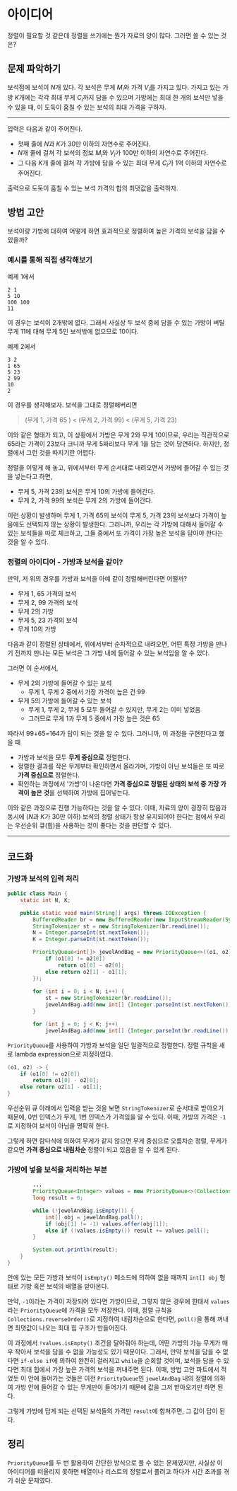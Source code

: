 # 아이디어
정렬이 필요할 것 같은데 정렬을 쓰기에는 뭔가 자료의 양이 많다. 그러면 쓸 수 있는 것은?

## 문제 파악하기
보석점에 보석이 $N$개 있다. 각 보석은 무게 $M_i$와 가격 $V_i$를 가지고 있다. 가지고 있는 가방 $K$개에는 각각 최대 무게  $C_i$까지 담을 수 있으며 가방에는 최대 한 개의 보석만 넣을 수 있을 때, 이 도둑이 훔칠 수 있는 보석의 최대 가격을 구하자.

---

입력은 다음과 같이 주어진다.
- 첫째 줄에 $N$과 $K$가 30만 이하의 자연수로 주어진다.
- $N$개 줄에 걸쳐 각 보석의 정보 $M_i$와 $V_i$가 100만 이하의 자연수로 주어진다.
- 그 다음 $K$개 줄에 걸쳐 각 가방에 담을 수 있는 최대 무게 $C_i$가 1억 이하의 자연수로 주어진다.

출력으로 도둑이 훔칠 수 있는 보석 가격의 합의 최댓값을 출력하자.

## 방법 고안
보석이랑 가방에 대하여 어떻게 하면 효과적으로 정렬하여 높은 가격의 보석을 담을 수 있을까?

### 예시를 통해 직접 생각해보기
예제 1에서
```
2 1
5 10
100 100
11
```
이 경우는 보석이 2개밖에 없다. 그래서 사실상 두 보석 중에 담을 수 있는 가방이 버틸 무게 11에 대해 무게 5인 보석밖에 없으므로 10이다.

예제 2에서
```
3 2
1 65
5 23
2 99
10
2
```
이 경우를 생각해보자. 보석을 그대로 정렬해버리면
> (무게 1, 가격 65 ) < (무게 2, 가격 99) < (무게 5, 가격 23)

이와 같은 형태가 되고, 이 상황에서 가방은 무게 2와 무게 10이므로, 우리는 직관적으로 65라는 가격이 23보다 크니까 무게 5짜리보다 무게 1을 담는 것이 당연하다. 하지만, 정렬에서 그런 것을 따지기란 어렵다.

정렬을 이렇게 해 놓고, 위에서부터 무게 순서대로 내려오면서 가방에 들어갈 수 있는 것을 넣는다고 하면,
- 무게 5, 가격 23의 보석은 무게 10의 가방에 들어간다.
- 무게 2, 가격 99의 보석은 무게 2의 가방에 들어간다.

이런 상황이 발생하며 무게 1, 가격 65의 보석이 무게 5, 가격 23의 보석보다 가격이 높음에도 선택되지 않는 상황이 발생한다. 그러니까, 우리는 각 가방에 대해서 들어갈 수 있는 보석들을 따로 체크하고, 그들 중에서 또 가격이 가장 높은 보석을 담아야 한다는 것을 알 수 있다.


### 정렬의 아이디어 - 가방과 보석을 같이?
만약, 저 위의 경우를 가방과 보석을 아예 같이 정렬해버린다면 어떨까?

- 무게 1, 65 가격의 보석
- 무게 2, 99 가격의 보석
- 무게 2의 가방
- 무게 5, 23 가격의 보석
- 무게 10의 가방

다음과 같이 정렬된 상태에서, 위에서부터 순차적으로 내려오면, 어떤 특정 가방을 만나기 전까지 만나는 모든 보석은 그 가방 내에 들어갈 수 있는 보석임을 알 수 있다.

그러면 이 순서에서,
- 무게 2의 가방에 들어갈 수 있는 보석
  - 무게 1, 무게 2 중에서 가장 가격이 높은 건 99
- 무게 5의 가방에 들어갈 수 있는 보석
  - 무게 1, 무게 2, 무게 5 모두 들어갈 수 있지만, 무게 2는 이미 넣었음
  - 그러므로 무게 1과 무게 5 중에서 가장 높은 것은 65

따라서 99+65=164가 답이 되는 것을 알 수 있다. 그러니까, 이 과정을 구현한다고 했을 때

- 가방과 보석을 모두 **무게 중심으로** 정렬한다.
- 정렬한 결과를 작은 무게부터 확인하면서 올라가며, 가방이 아닌 보석들은 또 따로 **가격 중심으로** 정렬한다.
- 확인하는 과정에서 '가방'이 나온다면 **가격 중심으로 정렬된 상태의 보석 중 가장 가격이 높은 것**&ZeroWidthSpace;을 선택하여 가방에 집어넣는다.

이와 같은 과정으로 진행 가능하다는 것을 알 수 있다. 이때, 자료의 양이 굉장히 많음과 동시에 ($N$과 $K$가 30만 이하) 보석의 정렬 상태가 항상 유지되어야 한다는 점에서 우리는 우선순위 큐(힙)을 사용하는 것이 좋다는 것을 판단할 수 있다.

---

## 코드화
### 가방과 보석의 입력 처리
```java
public class Main {
    static int N, K;

    public static void main(String[] args) throws IOException {
        BufferedReader br = new BufferedReader(new InputStreamReader(System.in));
        StringTokenizer st = new StringTokenizer(br.readLine());
        N = Integer.parseInt(st.nextToken());
        K = Integer.parseInt(st.nextToken());

        PriorityQueue<int[]> jewelAndBag = new PriorityQueue<>((o1, o2) -> {
            if (o1[0] != o2[0])
                return o1[0] - o2[0];
            else return o2[1] - o1[1];
        });
        
        for (int i = 0; i < N; i++) {
            st = new StringTokenizer(br.readLine());
            jewelAndBag.add(new int[] {Integer.parseInt(st.nextToken()), Integer.parseInt(st.nextToken())});
        }

        for (int j = 0; j < K; j++)
            jewelAndBag.add(new int[] {Integer.parseInt(br.readLine()), -1});
```
`PriorityQueue`를 사용하여 가방과 보석을 일단 일괄적으로 정렬한다. 정렬 규칙을 새로 lambda expression으로 지정하였다.

```java
(o1, o2) -> {
	if (o1[0] != o2[0])
		return o1[0] - o2[0];
    else return o2[1] - o1[1];
}
```
우선순위 큐 아래에서 입력을 받는 것을 보면 `StringTokenizer`로 순서대로 받아오기 때문에, 0번 인덱스가 무게, 1번 인덱스가 가격임을 알 수 있다. 이때, 가방의 가격은 `-1`로 지정하여 보석이 아님을 명확히 한다.

그렇게 하면 람다식에 의하여 무게가 같지 않으면 무게 중심으로 오름차순 정렬, 무게가 같으면 **가격 중심으로 내림차순** 정렬이 되고 있음을 알 수 있게 된다.

### 가방에 넣을 보석을 처리하는 부분
```java
		...
        PriorityQueue<Integer> values = new PriorityQueue<>(Collections.reverseOrder());
        long result = 0;

        while (!jewelAndBag.isEmpty()) {
            int[] obj = jewelAndBag.poll();
            if (obj[1] != -1) values.offer(obj[1]);
            else if (!values.isEmpty()) result += values.poll();
        }

        System.out.println(result);
    }
}
```
안에 있는 모든 가방과 보석이 `isEmpty()` 메소드에 의하여 없을 때까지 `int[] obj` 형태로 가방 혹은 보석의 배열을 받아온다.

만약, `-1`이라는 가격이 저장되어 있다면 가방이므로, 그렇지 않은 경우에 한태서 `values`라는 `PriorityQueue`에 가격을 모두 저장한다. 이때, 정렬 규칙을 `Collections.reverseOrder()`로 지정하여 내림차순으로 한다면, `poll()`을 통해 꺼내면 최댓값이 나오는 최대 힙 구조가 만들어진다.

이 과정에서 `!values.isEmpty()` 조건을 달아줘야 하는데, 어떤 가방의 가능 무게가 매우 작아서 보석을 담을 수 없을 가능성도 있기 때문이다. 그래서, 만약 보석을 담을 수 없다면 `if-else if`에 의하여 완전히 걸러지고 `while`을 순회할 것이며, 보석을 담을 수 있다면 최대 힙에서 가장 높은 가격의 보석을 꺼내주면 된다. 이때, 방법 고안 파트에서 적었듯 이 안에 들어가는 것들은 이전 `PriorityQueue`인 `jewelAndBag` 내의 정렬에 의하여 가방 안에 들어갈 수 있는 무게만이 들어가기 때문에 값을 그저 받아오기만 하면 된다.

그렇게 가방에 담게 되는 선택된 보석들의 가격만 `result`에 합쳐주면, 그 값이 답이 된다.

## 정리
`PriorityQueue`를 두 번 활용하여 간단한 방식으로 풀 수 있는 문제였지만, 사실상 이 아이디어를 떠올리지 못하면 배열이나 리스트의 정렬로서 풀려고 하다가 시간 초과를 겪기 쉬운 문제였다.
